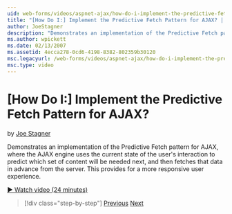 ```yaml
---
uid: web-forms/videos/aspnet-ajax/how-do-i-implement-the-predictive-fetch-pattern-for-ajax
title: "[How Do I:] Implement the Predictive Fetch Pattern for AJAX? | Microsoft Docs"
author: JoeStagner
description: "Demonstrates an implementation of the Predictive Fetch pattern for AJAX, where the AJAX engine uses the current state of the user's interaction to predict wh..."
ms.author: wpickett
ms.date: 02/13/2007
ms.assetid: 4ecca278-0cd6-4198-8382-802359b30120
msc.legacyurl: /web-forms/videos/aspnet-ajax/how-do-i-implement-the-predictive-fetch-pattern-for-ajax
msc.type: video
---
```

# [How Do I:] Implement the Predictive Fetch Pattern for AJAX?

by [Joe Stagner](https://github.com/JoeStagner)

Demonstrates an implementation of the Predictive Fetch pattern for AJAX, where the AJAX engine uses the current state of the user's interaction to predict which set of content will be needed next, and then fetches that data in advance from the server. This provides for a more responsive user experience.

[&#9654; Watch video (24 minutes)](https://channel9.msdn.com/Blogs/ASP-NET-Site-Videos/how-do-i-implement-the-predictive-fetch-pattern-for-ajax)

> [!div class="step-by-step"]
> [Previous](how-do-i-use-the-aspnet-ajax-timer-control.md)
> [Next](how-do-i-implement-the-ajax-paging-pattern.md)

